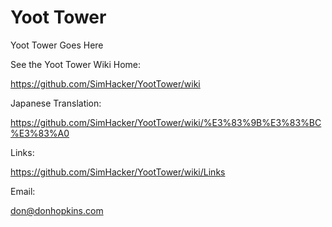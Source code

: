 # Yoot Tower
Yoot Tower Goes Here

See the Yoot Tower Wiki Home:

https://github.com/SimHacker/YootTower/wiki

Japanese Translation:

https://github.com/SimHacker/YootTower/wiki/%E3%83%9B%E3%83%BC%E3%83%A0

Links:

https://github.com/SimHacker/YootTower/wiki/Links

Email:

don@donhopkins.com
